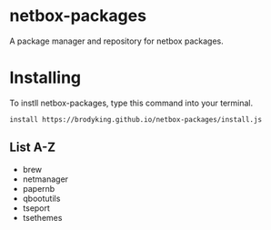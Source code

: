 # netbox-packages
A package manager and repository for netbox packages.

# Installing
To instll netbox-packages, type this command into your terminal.
```
install https://brodyking.github.io/netbox-packages/install.js
```

## List A-Z
- brew
- netmanager
- papernb
- qbootutils
- tseport
- tsethemes
